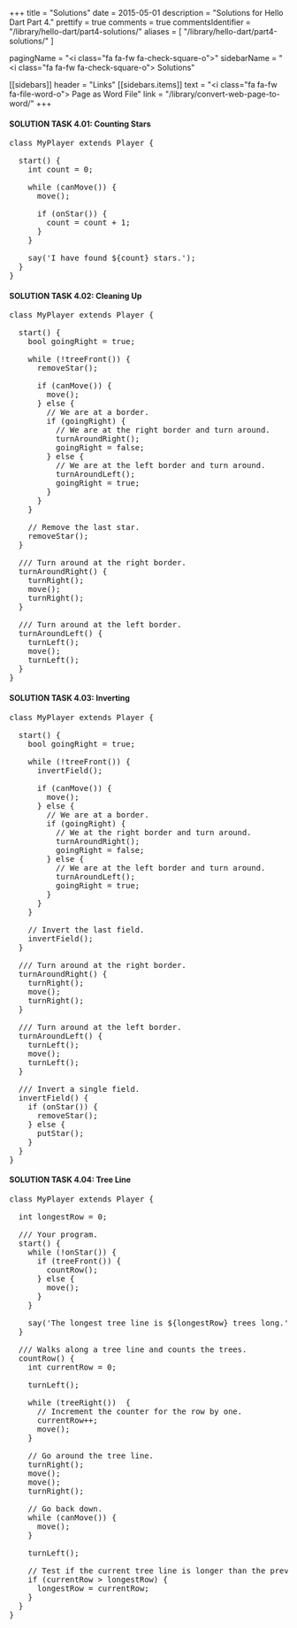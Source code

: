 +++
title = "Solutions"
date = 2015-05-01
description = "Solutions for Hello Dart Part 4."
prettify = true
comments = true
commentsIdentifier = "/library/hello-dart/part4-solutions/"
aliases = [ 
  "/library/hello-dart/part4-solutions/" 
]

pagingName = "<i class=\"fa fa-fw fa-check-square-o\"></i>"
sidebarName = "<i class=\"fa fa-fw fa-check-square-o\"></i> Solutions"

[[sidebars]]
header = "Links"
[[sidebars.items]]
text = "<i class=\"fa fa-fw fa-file-word-o\"></i> Page as Word File"
link = "/library/convert-web-page-to-word/"
+++

#### <i class="fa fa-check-square-o mg-t-lg"></i> SOLUTION TASK 4.01: Counting Stars

<pre class="prettyprint lang-dart">
class MyPlayer extends Player {

  start() {
    int count = 0;

    while (canMove()) {
      move();

      if (onStar()) {
        count = count + 1;
      }
    }

    say('I have found ${count} stars.');
  }
}
</pre>


#### <i class="fa fa-check-square-o mg-t-lg"></i> SOLUTION TASK 4.02: Cleaning Up

<pre class="prettyprint lang-dart">
class MyPlayer extends Player {

  start() {
    bool goingRight = true;

    while (!treeFront()) {
      removeStar();

      if (canMove()) {
        move();
      } else {
        // We are at a border.
        if (goingRight) {
          // We are at the right border and turn around.
          turnAroundRight();
          goingRight = false;
        } else {
          // We are at the left border and turn around.
          turnAroundLeft();
          goingRight = true;
        }
      }
    }

    // Remove the last star.
    removeStar();
  }

  /// Turn around at the right border.
  turnAroundRight() {
    turnRight();
    move();
    turnRight();
  }

  /// Turn around at the left border.
  turnAroundLeft() {
    turnLeft();
    move();
    turnLeft();
  }
}
</pre>


#### <i class="fa fa-check-square-o mg-t-lg"></i> SOLUTION TASK 4.03: Inverting

<pre class="prettyprint lang-dart">
class MyPlayer extends Player {

  start() {
    bool goingRight = true;

    while (!treeFront()) {
      invertField();

      if (canMove()) {
        move();
      } else {
        // We are at a border.
        if (goingRight) {
          // We at the right border and turn around.
          turnAroundRight();
          goingRight = false;
        } else {
          // We are at the left border and turn around.
          turnAroundLeft();
          goingRight = true;
        }
      }
    }

    // Invert the last field.
    invertField();
  }

  /// Turn around at the right border.
  turnAroundRight() {
    turnRight();
    move();
    turnRight();
  }

  /// Turn around at the left border.
  turnAroundLeft() {
    turnLeft();
    move();
    turnLeft();
  }

  /// Invert a single field.
  invertField() {
    if (onStar()) {
      removeStar();
    } else {
      putStar();
    }
  }
}
</pre>


#### <i class="fa fa-check-square-o mg-t-lg"></i> SOLUTION TASK 4.04: Tree Line

<pre class="prettyprint lang-dart">
class MyPlayer extends Player {

  int longestRow = 0;

  /// Your program.
  start() {
    while (!onStar()) {
      if (treeFront()) {
        countRow();
      } else {
        move();
      }
    }

    say('The longest tree line is ${longestRow} trees long.');
  }

  /// Walks along a tree line and counts the trees.
  countRow() {
    int currentRow = 0;

    turnLeft();

    while (treeRight())  {
      // Increment the counter for the row by one.
      currentRow++;
      move();
    }

    // Go around the tree line.
    turnRight();
    move();
    move();
    turnRight();

    // Go back down.
    while (canMove()) {
      move();
    }

    turnLeft();

    // Test if the current tree line is longer than the previous lines.
    if (currentRow > longestRow) {
      longestRow = currentRow;
    }
  }
}
</pre>
